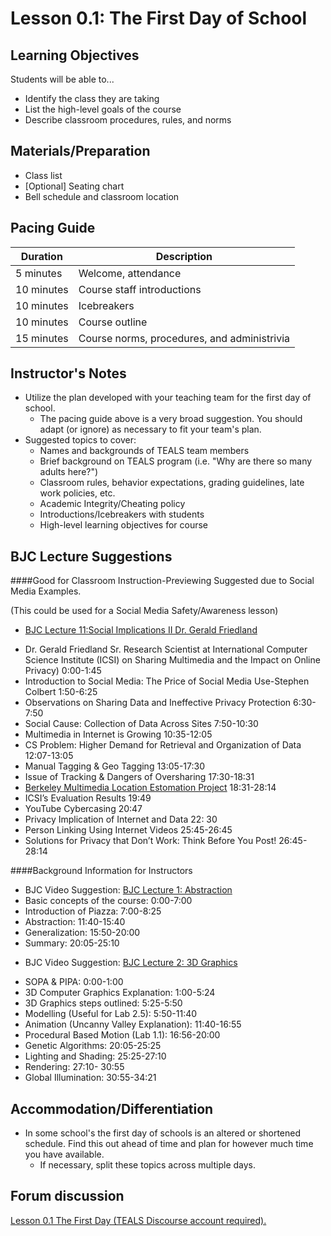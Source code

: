 <!--- REVISED -->
# Lesson 0.1: The First Day of School

## Learning Objectives

Students will be able to...

-   Identify the class they are taking
-   List the high-level goals of the course
-   Describe classroom procedures, rules, and norms

## Materials/Preparation

-   Class list
-   [Optional] Seating chart
-   Bell schedule and classroom location

## Pacing Guide

| Duration   | Description                                 |
| ---------- | ------------------------------------------- |
| 5 minutes  | Welcome, attendance                         |
| 10 minutes | Course staff introductions                  |
| 10 minutes | Icebreakers                                 |
| 10 minutes | Course outline                              |
| 15 minutes | Course norms, procedures, and administrivia |

## Instructor's Notes

-   Utilize the plan developed with your teaching team for the first day of school.
    -   The pacing guide above is a very broad suggestion.  You should adapt (or ignore) as necessary to fit your team's plan.
-   Suggested topics to cover:
    -   Names and backgrounds of TEALS team members
    -   Brief background on TEALS program (i.e. "Why are there so many adults here?")
    -   Classroom rules, behavior expectations, grading guidelines, late work policies, etc.
    -   Academic Integrity/Cheating policy
    -   Introductions/Icebreakers with students
    -   High-level learning objectives for course


## BJC Lecture Suggestions

####Good for Classroom Instruction-Previewing Suggested due to Social Media Examples.  

(This could be used for a Social Media Safety/Awareness lesson)
* [BJC Lecture 11:Social Implications II Dr. Gerald Friedland](https://www.youtube.com/watch?v=RNN19b61oRg)
 - Dr. Gerald Friedland Sr. Research Scientist at International Computer Science Institute (ICSI) on Sharing Multimedia and the Impact on Online Privacy) 0:00-1:45
 - Introduction to Social Media: The Price of Social Media Use-Stephen Colbert 1:50-6:25
 - Observations on Sharing Data and Ineffective Privacy Protection 6:30-7:50
 - Social Cause: Collection of Data Across Sites 7:50-10:30
 - Multimedia in Internet is Growing 10:35-12:05
 - CS Problem: Higher Demand for Retrieval and Organization of Data 12:07-13:05
 - Manual Tagging & Geo Tagging 13:05-17:30
 - Issue of Tracking & Dangers of Oversharing 17:30-18:31
 - [Berkeley Multimedia Location Estomation Project]( http://multimedia.icsi.berkeley.edu/multimodal-location-estimation/ )
18:31-28:14
 - ICSI’s Evaluation Results 19:49
 - YouTube Cybercasing 20:47
 - Privacy Implication of Internet and Data 22: 30
 - Person Linking Using Internet Videos 25:45-26:45
 - Solutions for Privacy that Don’t Work: Think Before You Post! 26:45-28:14


####Background Information for Instructors
- BJC Video Suggestion: [BJC Lecture 1: Abstraction](https://www.youtube.com/watch?v=Dxw9cIbzaLk)
 - Basic concepts of the course: 0:00-7:00
 - Introduction of Piazza: 7:00-8:25
 - Abstraction: 11:40-15:40
 - Generalization: 15:50-20:00
 - Summary: 20:05-25:10


* BJC Video Suggestion: [BJC Lecture 2: 3D Graphics](https://www.youtube.com/watch?v=q2UMQaoW30U)
 - SOPA & PIPA: 0:00-1:00
 - 3D Computer Graphics Explanation: 1:00-5:24
 - 3D Graphics steps outlined: 5:25-5:50
 - Modelling (Useful for Lab 2.5): 5:50-11:40
 - Animation (Uncanny Valley Explanation): 11:40-16:55
 - Procedural Based Motion (Lab 1.1): 16:56-20:00
 - Genetic Algorithms: 20:05-25:25
 - Lighting and Shading: 25:25-27:10
 - Rendering: 27:10- 30:55
 - Global Illumination: 30:55-34:21



## Accommodation/Differentiation

-   In some school's the first day of schools is an altered or shortened schedule.  Find this out ahead of time and plan for however much time you have available.
    -   If necessary, split these topics across multiple days.

Forum discussion
---------------------------
<a href="http://tealsk12.trydiscourse.com/c/unit-0-beginnings/lesson-0-1-the-first-day" target="_blank">
Lesson 0.1 The First Day (TEALS Discourse account required).</a>
